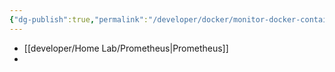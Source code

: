 ```yaml
---
{"dg-publish":true,"permalink":"/developer/docker/monitor-docker-containers-with-grafana/","dgPassFrontmatter":true}
---
```


- [[developer/Home Lab/Prometheus\|Prometheus]]
- 